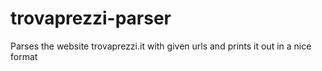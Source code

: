 # trovaprezzi-parser
Parses the website trovaprezzi.it with given urls and prints it out in a nice format
